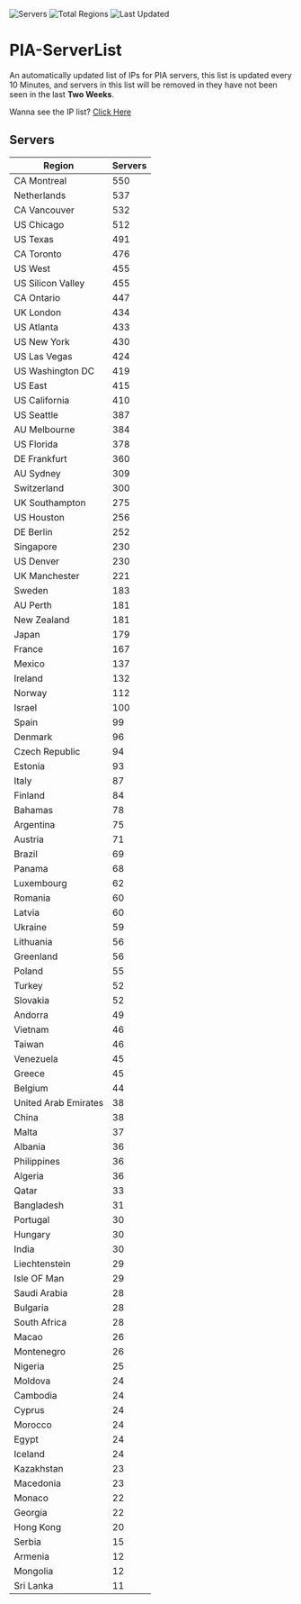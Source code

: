 ![Servers](https://img.shields.io/badge/Servers-14,973-darkgreen)
![Total Regions](https://img.shields.io/badge/Total_Regions-97-darkgreen)
![Last Updated](https://img.shields.io/badge/Last_Updated-April_30_2024_07:00_EDT-darkgreen)

# PIA-ServerList
An automatically updated list of IPs for PIA servers, this list is updated every 10 Minutes, and servers in this list will be removed in they have not been seen in the last **Two Weeks**.

Wanna see the IP list? [Click Here](./servers.json)

## Servers
| Region               | Servers |
|----------------------|---------|
| CA Montreal | 550 |
| Netherlands | 537 |
| CA Vancouver | 532 |
| US Chicago | 512 |
| US Texas | 491 |
| CA Toronto | 476 |
| US West | 455 |
| US Silicon Valley | 455 |
| CA Ontario | 447 |
| UK London | 434 |
| US Atlanta | 433 |
| US New York | 430 |
| US Las Vegas | 424 |
| US Washington DC | 419 |
| US East | 415 |
| US California | 410 |
| US Seattle | 387 |
| AU Melbourne | 384 |
| US Florida | 378 |
| DE Frankfurt | 360 |
| AU Sydney | 309 |
| Switzerland | 300 |
| UK Southampton | 275 |
| US Houston | 256 |
| DE Berlin | 252 |
| Singapore | 230 |
| US Denver | 230 |
| UK Manchester | 221 |
| Sweden | 183 |
| AU Perth | 181 |
| New Zealand | 181 |
| Japan | 179 |
| France | 167 |
| Mexico | 137 |
| Ireland | 132 |
| Norway | 112 |
| Israel | 100 |
| Spain | 99 |
| Denmark | 96 |
| Czech Republic | 94 |
| Estonia | 93 |
| Italy | 87 |
| Finland | 84 |
| Bahamas | 78 |
| Argentina | 75 |
| Austria | 71 |
| Brazil | 69 |
| Panama | 68 |
| Luxembourg | 62 |
| Romania | 60 |
| Latvia | 60 |
| Ukraine | 59 |
| Lithuania | 56 |
| Greenland | 56 |
| Poland | 55 |
| Turkey | 52 |
| Slovakia | 52 |
| Andorra | 49 |
| Vietnam | 46 |
| Taiwan | 46 |
| Venezuela | 45 |
| Greece | 45 |
| Belgium | 44 |
| United Arab Emirates | 38 |
| China | 38 |
| Malta | 37 |
| Albania | 36 |
| Philippines | 36 |
| Algeria | 36 |
| Qatar | 33 |
| Bangladesh | 31 |
| Portugal | 30 |
| Hungary | 30 |
| India | 30 |
| Liechtenstein | 29 |
| Isle OF Man | 29 |
| Saudi Arabia | 28 |
| Bulgaria | 28 |
| South Africa | 28 |
| Macao | 26 |
| Montenegro | 26 |
| Nigeria | 25 |
| Moldova | 24 |
| Cambodia | 24 |
| Cyprus | 24 |
| Morocco | 24 |
| Egypt | 24 |
| Iceland | 24 |
| Kazakhstan | 23 |
| Macedonia | 23 |
| Monaco | 22 |
| Georgia | 22 |
| Hong Kong | 20 |
| Serbia | 15 |
| Armenia | 12 |
| Mongolia | 12 |
| Sri Lanka | 11 |